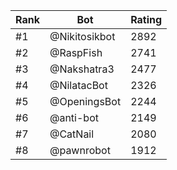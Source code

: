 Rank|Bot|Rating
---|---|---
#1|@Nikitosikbot|2892
#2|@RaspFish|2741
#3|@Nakshatra3|2477
#4|@NilatacBot|2326
#5|@OpeningsBot|2244
#6|@anti-bot|2149
#7|@CatNail|2080
#8|@pawnrobot|1912
